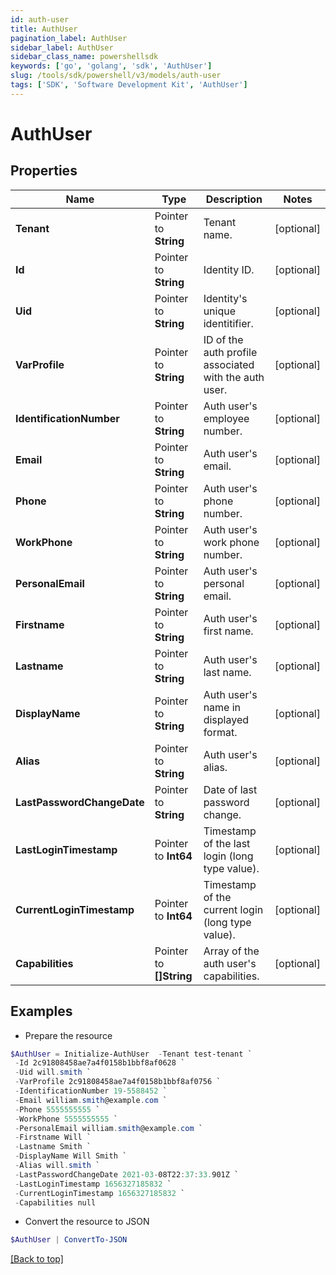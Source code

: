 ```yaml
---
id: auth-user
title: AuthUser
pagination_label: AuthUser
sidebar_label: AuthUser
sidebar_class_name: powershellsdk
keywords: ['go', 'golang', 'sdk', 'AuthUser'] 
slug: /tools/sdk/powershell/v3/models/auth-user
tags: ['SDK', 'Software Development Kit', 'AuthUser']
---
```



# AuthUser

## Properties

Name | Type | Description | Notes
------------ | ------------- | ------------- | -------------
**Tenant** |  Pointer to **String** | Tenant name. | [optional] 
**Id** |  Pointer to **String** | Identity ID. | [optional] 
**Uid** |  Pointer to **String** | Identity&#39;s unique identitifier. | [optional] 
**VarProfile** |  Pointer to **String** | ID of the auth profile associated with the auth user. | [optional] 
**IdentificationNumber** |  Pointer to **String** | Auth user&#39;s employee number. | [optional] 
**Email** |  Pointer to **String** | Auth user&#39;s email. | [optional] 
**Phone** |  Pointer to **String** | Auth user&#39;s phone number. | [optional] 
**WorkPhone** |  Pointer to **String** | Auth user&#39;s work phone number. | [optional] 
**PersonalEmail** |  Pointer to **String** | Auth user&#39;s personal email. | [optional] 
**Firstname** |  Pointer to **String** | Auth user&#39;s first name. | [optional] 
**Lastname** |  Pointer to **String** | Auth user&#39;s last name. | [optional] 
**DisplayName** |  Pointer to **String** | Auth user&#39;s name in displayed format. | [optional] 
**Alias** |  Pointer to **String** | Auth user&#39;s alias. | [optional] 
**LastPasswordChangeDate** |  Pointer to **String** | Date of last password change. | [optional] 
**LastLoginTimestamp** |  Pointer to **Int64** | Timestamp of the last login (long type value). | [optional] 
**CurrentLoginTimestamp** |  Pointer to **Int64** | Timestamp of the current login (long type value). | [optional] 
**Capabilities** |  Pointer to **[]String** | Array of the auth user&#39;s capabilities. | [optional] 

## Examples

- Prepare the resource
```powershell
$AuthUser = Initialize-AuthUser  -Tenant test-tenant `
 -Id 2c91808458ae7a4f0158b1bbf8af0628 `
 -Uid will.smith `
 -VarProfile 2c91808458ae7a4f0158b1bbf8af0756 `
 -IdentificationNumber 19-5588452 `
 -Email william.smith@example.com `
 -Phone 5555555555 `
 -WorkPhone 5555555555 `
 -PersonalEmail william.smith@example.com `
 -Firstname Will `
 -Lastname Smith `
 -DisplayName Will Smith `
 -Alias will.smith `
 -LastPasswordChangeDate 2021-03-08T22:37:33.901Z `
 -LastLoginTimestamp 1656327185832 `
 -CurrentLoginTimestamp 1656327185832 `
 -Capabilities null
```

- Convert the resource to JSON
```powershell
$AuthUser | ConvertTo-JSON
```


[[Back to top]](#) 

